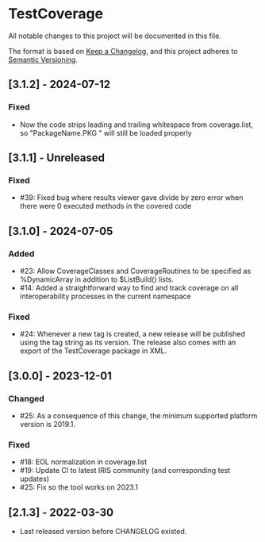 # TestCoverage

All notable changes to this project will be documented in this file.

The format is based on [Keep a Changelog](https://keepachangelog.com/en/1.0.0/),
and this project adheres to [Semantic Versioning](https://semver.org/spec/v2.0.0.html).

## [3.1.2] - 2024-07-12

### Fixed
- Now the code strips leading and trailing whitespace from coverage.list, so "PackageName.PKG " will still be loaded properly

## [3.1.1] - Unreleased

### Fixed
- #39: Fixed bug where results viewer gave divide by zero error when there were 0 executed methods in the covered code 

## [3.1.0] - 2024-07-05

### Added
- #23: Allow CoverageClasses and CoverageRoutines to be specified as %DynamicArray in addition to $ListBuild() lists.
- #14: Added a straightforward way to find and track coverage on all interoperability processes in the current namespace

### Fixed
- #24: Whenever a new tag is created, a new release will be published using the tag string as its version. The release also comes with an export of the TestCoverage package in XML.

## [3.0.0] - 2023-12-01

### Changed
- #25: As a consequence of this change, the minimum supported platform version is 2019.1.

### Fixed
- #18: EOL normalization in coverage.list
- #19: Update CI to latest IRIS community (and corresponding test updates)
- #25: Fix so the tool works on 2023.1

## [2.1.3] - 2022-03-30
- Last released version before CHANGELOG existed.
